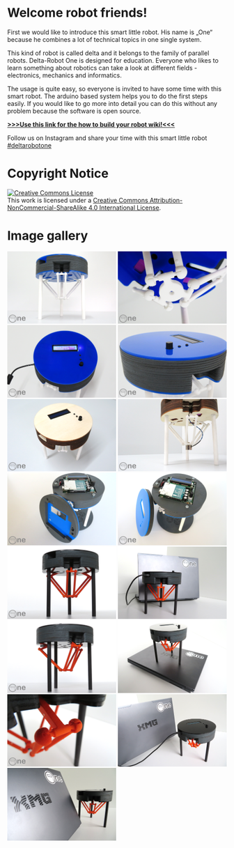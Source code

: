 # Welcome robot friends! 

First we would like to introduce this smart little   robot. His name is „One“ because he combines a lot of technical topics in one single system.

This kind of robot is called delta and it belongs to the family of parallel robots. 
Delta-Robot One is designed for education. Everyone who likes to learn something about robotics can take a look at 
different fields - electronics, mechanics and informatics.
 
The usage is quite easy, so everyone is invited to have some time with this smart robot. 
The arduino based system helps you to do the first steps easily. If you would like to go more into detail you can do this without any problem because the software is open source.

[**>>>Use this link for the how to build your robot wiki!<<<**](https://github.com/deltarobotone/how_to_build_your_one/wiki) 

Follow us on Instagram and share your time with this smart little robot [#deltarobotone](https://www.instagram.com/deltarobotone/)

# Copyright Notice

<a rel="license" href="http://creativecommons.org/licenses/by-nc-sa/4.0/"><img alt="Creative Commons License" style="border-width:0" src="https://i.creativecommons.org/l/by-nc-sa/4.0/88x31.png" /></a><br />This work is licensed under a <a rel="license" href="http://creativecommons.org/licenses/by-nc-sa/4.0/">Creative Commons Attribution-NonCommercial-ShareAlike 4.0 International License</a>.

# Image gallery
[<img src="https://raw.githubusercontent.com/deltarobotone/image_database/master/delta_robot_one/delta_robot_one%20(2).PNG" width="250">](https://raw.githubusercontent.com/deltarobotone/image_database/master/delta_robot_one/delta_robot_one%20(2).PNG)
[<img src="https://raw.githubusercontent.com/deltarobotone/image_database/master/delta_robot_one/delta_robot_one%20(4).PNG" width="250">](https://raw.githubusercontent.com/deltarobotone/image_database/master/delta_robot_one/delta_robot_one%20(4).PNG)
[<img src="https://raw.githubusercontent.com/deltarobotone/image_database/master/delta_robot_one/delta_robot_one%20(3).PNG" width="250">](https://raw.githubusercontent.com/deltarobotone/image_database/master/delta_robot_one/delta_robot_one%20(3).PNG)
[<img src="https://raw.githubusercontent.com/deltarobotone/image_database/master/delta_robot_one/delta_robot_one%20(5).PNG" width="250">](https://raw.githubusercontent.com/deltarobotone/image_database/master/delta_robot_one/delta_robot_one%20(5).PNG)
[<img src="https://raw.githubusercontent.com/deltarobotone/image_database/master/delta_robot_one/delta_robot_one%20(6).PNG" width="250">](https://raw.githubusercontent.com/deltarobotone/image_database/master/delta_robot_one/delta_robot_one%20(6).PNG)
[<img src="https://raw.githubusercontent.com/deltarobotone/image_database/master/delta_robot_one/delta_robot_one%20(7).PNG" width="250">](https://raw.githubusercontent.com/deltarobotone/image_database/master/delta_robot_one/delta_robot_one%20(7).PNG)
[<img src="https://github.com/deltarobotone/image_database/blob/master/delta_robot_one/delta_robot_one%20%20(8).PNG" width="250">](https://raw.githubusercontent.com/deltarobotone/image_database/master/delta_robot_one/delta_robot_one%20%20(8).PNG)
[<img src="https://github.com/deltarobotone/image_database/blob/master/delta_robot_one/delta_robot_one%20%20(9).PNG" width="250">](https://raw.githubusercontent.com/deltarobotone/image_database/master/delta_robot_one/delta_robot_one%20%20(9).PNG)
[<img src="https://github.com/deltarobotone/image_database/blob/master/black_edition/black_edition%20(1).PNG" width="250">](https://raw.githubusercontent.com/deltarobotone/image_database/master/black_edition/black_edition%20(1).PNG)
[<img src="https://github.com/deltarobotone/image_database/blob/master/black_edition/black_edition%20(2).PNG" width="250">](https://raw.githubusercontent.com/deltarobotone/image_database/master/black_edition/black_edition%20(2).PNG)
[<img src="https://github.com/deltarobotone/image_database/blob/master/black_edition/black_edition%20(3).PNG" width="250">](https://raw.githubusercontent.com/deltarobotone/image_database/master/black_edition/black_edition%20(3).PNG)
[<img src="https://github.com/deltarobotone/image_database/blob/master/black_edition/black_edition%20(4).PNG" width="250">](https://raw.githubusercontent.com/deltarobotone/image_database/master/black_edition/black_edition%20(4).PNG)
[<img src="https://github.com/deltarobotone/image_database/blob/master/black_edition/black_edition%20(5).PNG" width="250">](https://raw.githubusercontent.com/deltarobotone/image_database/master/black_edition/black_edition%20(5).PNG)
[<img src="https://github.com/deltarobotone/image_database/blob/master/black_edition/black_edition%20(6).PNG" width="250">](https://raw.githubusercontent.com/deltarobotone/image_database/master/black_edition/black_edition%20(6).PNG)
[<img src="https://github.com/deltarobotone/image_database/blob/master/black_edition/black_edition%20(7).PNG" width="250">](https://raw.githubusercontent.com/deltarobotone/image_database/master/black_edition/black_edition%20(7).PNG)
